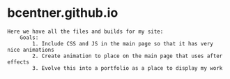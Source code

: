 # bcentner.github.io  
	Here we have all the files and builds for my site:
		Goals:
			1. Include CSS and JS in the main page so that it has very nice animations
			2. Create animation to place on the main page that uses after effects
			3. Evolve this into a portfolio as a place to display my work
